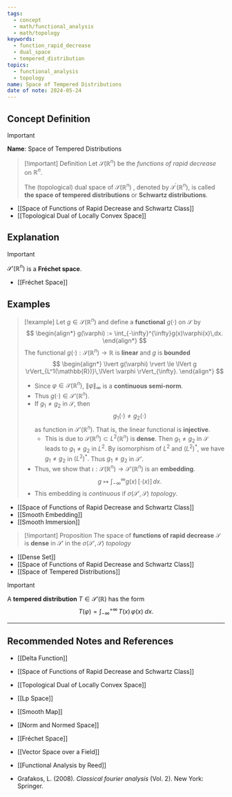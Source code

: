 ```yaml
---
tags:
  - concept
  - math/functional_analysis
  - math/topology
keywords:
  - function_rapid_decrease
  - dual_space
  - tempered_distribution
topics:
  - functional_analysis
  - topology
name: Space of Tempered Distributions
date of note: 2024-05-24
---
```


## Concept Definition

>[!important]
>**Name**: Space of Tempered Distributions


>[!important] Definition
>Let $\mathscr{S}(\mathbb{R}^n)$  be the *functions of rapid decrease* on $\mathbb{R}^n$. 
>
>The (topological) dual  space of $\mathscr{S}(\mathbb{R}^n)$ , denoted by $\mathscr{S}^{'}(\mathbb{R}^n)$, is called **the space of tempered distributions** or **Schwartz distributions**.

- [[Space of Functions of Rapid Decrease and Schwartz Class]]
- [[Topological Dual of Locally Convex Space]]


## Explanation

>[!important]
>$\mathscr{S}'(\mathbb{R}^n)$ is a **Fréchet space**.

- [[Fréchet Space]]

## Examples

>[!example]
>Let $g\in \mathscr{S}(\mathbb{R}^n)$ and define a **functional** $g(\cdot)$ on $\mathscr{S}$ by 
>$$
>\begin{align*}
>g(\varphi) := \int_{-\infty}^{\infty}g(x)\varphi(x)\,dx.
>\end{align*}
>$$
>The functional $g(\cdot): \mathscr{S}(\mathbb{R}^n) \to \mathbb{R}$ is **linear** and $g$ is **bounded**
>$$
>\begin{align*}
> \lvert g(\varphi) \rvert \le \lVert g \rVert_{L^1(\mathbb{R})}\,\lVert \varphi \rVert_{\infty}.   
>\end{align*}
>$$
>- Since $\varphi \in \mathscr{S}(\mathbb{R}^n)$, $\lVert \varphi \rVert_{\infty}$ is a **continuous semi-norm**.
>- Thus $g(\cdot) \in \mathscr{S}'(\mathbb{R}^n)$.
>- If $g_{1} \neq g_{2}$ in $\mathscr{S}$, then $$g_{1}(\cdot) \neq g_{2}(\cdot)$$ as function in $\mathscr{S}'(\mathbb{R}^n)$. That is, the linear functional is **injective**.
>	- This is due to $\mathscr{S}(\mathbb{R}^n) \subset L^2(\mathbb{R}^n)$ is **dense**. Then $g_{1} \neq g_{2}$ in  $\mathscr{S}$ leads to $g_{1} \neq g_{2}$ in  $L^2.$ By isomorphism of $L^2$ and $(L^2)^{*}$, we have  $g_{1} \neq g_{2}$ in  $(L^2)^{*}.$ Thus $g_{1} \neq g_{2}$ in  $\mathscr{S}'.$
>- Thus, we show that $\iota: \mathscr{S}(\mathbb{R}^n) \to \mathscr{S}'(\mathbb{R}^n)$  is an **embedding**. $$g \mapsto \int_{-\infty}^{\infty}g(x)\,[\cdot(x)]\,dx.$$
>- This embedding is *continuous* if $\sigma(\mathscr{S}', \mathscr{S})$ *topology*.


- [[Space of Functions of Rapid Decrease and Schwartz Class]]
- [[Smooth Embedding]]
- [[Smooth Immersion]]

>[!important] Proposition
>The space of **functions of rapid decrease** $\mathscr{S}$ is **dense** in $\mathscr{S}'$ in the $\sigma(\mathscr{S}', \mathscr{S})$ *topology*

- [[Dense Set]]
- [[Space of Functions of Rapid Decrease and Schwartz Class]]
- [[Space of Tempered Distributions]]

>[!important]
>A **tempered distribution** $T\in \mathscr{S}'(\mathbb{R})$ has the form
>$$
> T(\varphi) = \int_{-\infty}^{+\infty}\,T(x)\,\varphi(x)\; dx.
>$$




-----------
##  Recommended Notes and References

- [[Delta Function]]
- [[Space of Functions of Rapid Decrease and Schwartz Class]]
- [[Topological Dual of Locally Convex Space]]

- [[Lp Space]]

- [[Smooth Map]]
- [[Norm and Normed Space]]
- [[Fréchet Space]]
- [[Vector Space over a Field]]

- [[Functional Analysis by Reed]]
- Grafakos, L. (2008). _Classical fourier analysis_ (Vol. 2). New York: Springer.